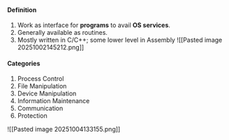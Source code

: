 #### Definition
1. Work as interface for **programs** to avail **OS services**.  
2. Generally available as routines.
3. Mostly written in C/C++; some lower level in Assembly
![[Pasted image 20251002145212.png]]

#### Categories
1. Process Control
2. File Manipulation
3. Device Manipulation
4. Information Maintenance
5. Communication
6. Protection

![[Pasted image 20251004133155.png]]